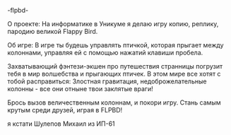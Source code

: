 
-flpbd-

О проекте:
На информатике в Уникуме я делаю игру копию,
реплику, пародию великой Flappy Bird.

Об игре:
В игре ты будешь управлять птичкой, которая прыгает между колоннами,
управляя ей с помощью нажатий клавиши пробела.

Захватывающий фэнтези-экшен про путешествия странницы
погрузит тебя в мир волшебства и прыгающих птичек.
В этом мире все хотят с тобой расправиться:
Злостная гравитация, недоброжелательные колонны -
все они отныне твои заклятые враги!

Брось вызов величественным колоннам, и покори игру.
Стань самым крутым среди друзей, играя в FLPBD!

я кстати Шулепов Михаил из ИП-61
